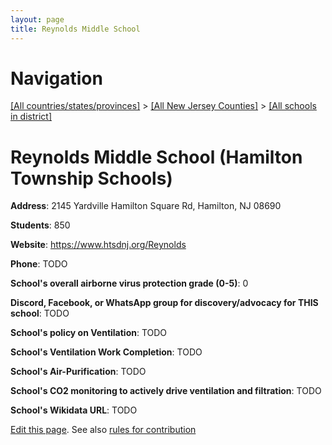 ```yaml
---
layout: page
title: Reynolds Middle School
---
```

# Navigation

[[All countries/states/provinces]](../../../..) > [[All New Jersey Counties]](../../..) > [[All schools in district]](..)

# Reynolds Middle School (Hamilton Township Schools)

**Address**: 2145 Yardville Hamilton Square Rd, Hamilton, NJ 08690

**Students**: 850

**Website**: <https://www.htsdnj.org/Reynolds>

**Phone**: TODO

**School's overall airborne virus protection grade (0-5)**: 0

**Discord, Facebook, or WhatsApp group for discovery/advocacy for THIS school**: TODO

**School's policy on Ventilation**: TODO

**School's Ventilation Work Completion**: TODO

**School's Air-Purification**: TODO

**School's CO2 monitoring to actively drive ventilation and filtration**: TODO

**School's Wikidata URL**: TODO


[Edit this page](https://github.com/ventilate-schools/NJ/edit/main/./Mercer/Hamilton_Township_Schools/Reynolds_Middle_School.md). See also [rules for contribution](../../../contribution-rules/)